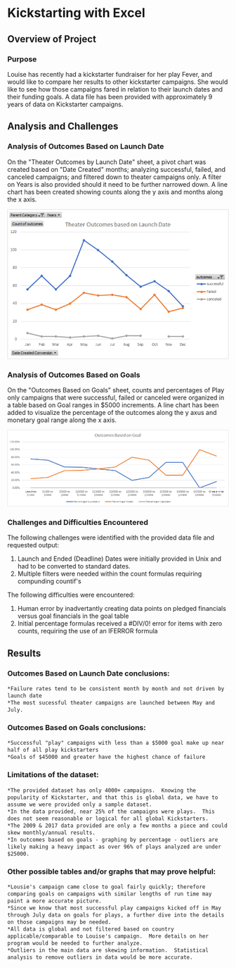 # Kickstarting with Excel

## Overview of Project

### Purpose
Louise has recently had a kickstarter fundraiser for her play Fever, and would like to compare her results to other kickstarter campaigns.  She would like to see how those campaigns fared in relation to their launch dates and their funding goals. A data file has been provided with approximately 9 years of data on Kickstarter campaigns.  

## Analysis and Challenges

### Analysis of Outcomes Based on Launch Date
On the "Theater Outcomes by Launch Date" sheet, a pivot chart was created based on "Date Created" months; analyzing successful, failed, and canceled campaigns; and filtered down to theater campaigns only.   A filter on Years is also provided should it need to be further narrowed down.   A line chart has been created showing counts along the y axis and months along the x axis.   

![Theater Outcomes by Launch Date](https://github.com/catsdata/kickstarter-analysis/blob/main/Theater_Outcomes_vs_Launch.png)

### Analysis of Outcomes Based on Goals
On the "Outcomes Based on Goals" sheet, counts and percentages of Play only campaigns that were successful, failed or canceled were organized in a table based on Goal ranges in $5000 increments.  A line chart has been added to visualize the percentage of the outcomes along the y axus and monetary goal range along the x axis.  

![Outcomes Based on Goals](https://github.com/catsdata/kickstarter-analysis/blob/main/Outcomes_vs_Goals.png)

### Challenges and Difficulties Encountered
The following challenges were identified with the provided data file and requested output:  
1. Launch and Ended (Deadline) Dates were initially provided in Unix and had to be converted to standard dates. 
2. Multiple filters were needed within the count formulas requiring compunding countif's
	
The following difficulties were encountered:
1. Human error by inadvertantly creating data points on pledged financials versus goal financials in the goal table
2. Initial percentage formulas received a #DIV/0! error for items with zero counts, requiring the use of an IFERROR formula

## Results

### Outcomes Based on Launch Date conclusions:  
	*Failure rates tend to be consistent month by month and not driven by launch date
	*The most sucessful theater campaigns are launched between May and July.

### Outcomes Based on Goals conclusions:
	*Successful "play" campaigns with less than a $5000 goal make up near half of all play kickstarters
	*Goals of $45000 and greater have the highest chance of failure

### Limitations of the dataset:
	*The provided dataset has only 4000+ campaigns.  Knowing the popularity of Kickstarter, and that this is global data, we have to assume we were provided only a sample dataset.  
	*In the data provided, near 25% of the campaigns were plays.  This does not seem reasonable or logical for all global Kickstarters.  
	*The 2009 & 2017 data provided are only a few months a piece and could skew monthly/annual results.  
	*In outcomes based on goals - graphing by percentage - outliers are likely making a heavy impact as over 96% of plays analyzed are under $25000.  
	
### Other possible tables and/or graphs that may prove helpful:
	*Lousie's campaign came close to goal fairly quickly; therefore comparing goals on campaigns with similar lengths of run time may paint a more accurate picture.  
	*Since we know that most successful play campaigns kicked off in May through July data on goals for plays, a further dive into the details on those campaigns may be needed.
	*All data is global and not filtered based on country applicable/comparable to Louise's campaign.  More details on her program would be needed to further analyze.
	*Outliers in the main data are skewing information.  Statistical analysis to remove outliers in data would be more accurate.  
